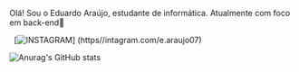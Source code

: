 
Olá! Sou o Eduardo Araújo, estudante de informática. Atualmente com foco em back-end🖖

   [![INSTAGRAM](	https://img.shields.io/badge/Instagram-E4405F?style=for-the-badge&logo=instagram&logoColor=white)] (https//intagram.com/e.araujo07)


   ![Anurag's GitHub stats](https://github-readme-stats.vercel.app/api?username=anuraghazra&show_icons=true&theme=radical)
   
